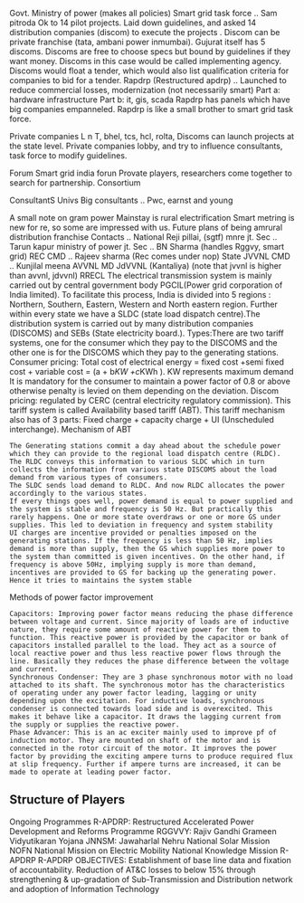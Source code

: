 Govt.
Ministry of power (makes  all policies)
Smart grid task force .. Sam pitroda
Ok to 14 pilot projects. Laid down guidelines, and asked 14 distribution companies (discom) to execute the projects . Discom can be private franchise (tata, ambani power inmumbai). Gujurat itself has 5 discoms. Discoms are free to choose specs but bound by guidelines if they want money. Discoms in this case would be called implementing agency. Discoms would float a tender, which would also list qualification criteria for companies to bid for a tender.
Rapdrp (Restructured apdrp) .. Launched to reduce commercial losses, modernization (not necessarily smart)
Part a: hardware infrastructure
Part b: it, gis, scada
Rapdrp has panels which have big companies empanneled. Rapdrp is like a small brother to smart grid task force.
 
Private companies
L n T, bhel, tcs, hcl, rolta,
Discoms can launch projects at the state level.
Private companies lobby, and try to influence consultants,  task force to modify guidelines.
 
Forum
Smart grid india forun
Provate players, researchers come together to search for partnership. Consortium  
 
ConsultantS
Univs
Big consultants .. Pwc, earnst and young
 
 
 
 
 
A small note on gram power
Mainstay is rural electrification
Smart metring is new for re, so some are impressed with us.
Future plans of being amrural distribution franchise
Contacts .. 
National
Reji pillai, (sgtf)
mnre jt. Sec .. Tarun kapur
ministry of power jt. Sec .. BN Sharma (handles Rggvy, smart grid)
REC CMD .. Rajeev sharma (Rec comes under nop)
State
JVVNL CMD .. Kunjilal meena
AVVNL MD
JdVVNL (Kantaliya)
 (note that jvvnl is higher than avvnl, jdvvnl)
RRECL 
The electrical transmission system is mainly carried out by central government body PGCIL(Power grid corporation of India limited).
To facilitate this process, India is divided into 5 regions : Northern, Southern, Eastern, Western and North eastern region. Further within every state we have a SLDC (state load dispatch centre).The distribution system is carried out by many distribution companies (DISCOMS) and SEBs (State electricity board.).
Types:There are two tariff systems, one for the consumer which they pay to the DISCOMS and the other one is for the DISCOMS which they pay to the generating stations.
Consumer pricing: Total cost of electrical energy = fixed cost +semi fixed cost + variable cost = (a + b*KW +c*KWh ). KW represents maximum demand
It is mandatory for the consumer to maintain a power factor of 0.8 or above otherwise penalty is levied on them depending on the deviation. 
Discom pricing: regulated by CERC (central electricity regulatory commission). This tariff system is called Availability based tariff (ABT).
This tariff mechanism also has of 3 parts: Fixed charge + capacity charge + UI (Unscheduled interchange). 
Mechanism of ABT

    The Generating stations commit a day ahead about the schedule power which they can provide to the regional load dispatch centre (RLDC).
    The RLDC conveys this information to various SLDC which in turn collects the information from various state DISCOMS about the load demand from various types of consumers.
    The SLDC sends load demand to RLDC. And now RLDC allocates the power accordingly to the various states.
    If every things goes well, power demand is equal to power supplied and the system is stable and frequency is 50 Hz. But practically this rarely happens. One or more state overdraws or one or more GS under supplies. This led to deviation in frequency and system stability  
    UI charges are incentive provided or penalties imposed on the generating stations. If the frequency is less than 50 Hz, implies demand is more than supply, then the GS which supplies more power to the system than committed is given incentives. On the other hand, if frequency is above 50Hz, implying supply is more than demand, incentives are provided to GS for backing up the generating power. Hence it tries to maintains the system stable

Methods of power factor improvement

    Capacitors: Improving power factor means reducing the phase difference between voltage and current. Since majority of loads are of inductive nature, they require some amount of reactive power for them to function. This reactive power is provided by the capacitor or bank of capacitors installed parallel to the load. They act as a source of local reactive power and thus less reactive power flows through the line. Basically they reduces the phase difference between the voltage and current.
    Synchronous Condenser: They are 3 phase synchronous motor with no load attached to its shaft. The synchronous motor has the characteristics of operating under any power factor leading, lagging or unity depending upon the excitation. For inductive loads, synchronous condenser is connected towards load side and is overexcited. This makes it behave like a capacitor. It draws the lagging current from the supply or supplies the reactive power.
    Phase Advancer: This is an ac exciter mainly used to improve pf of induction motor. They are mounted on shaft of the motor and is connected in the rotor circuit of the motor. It improves the power factor by providing the exciting ampere turns to produce required flux at slip frequency. Further if ampere turns are increased, it can be made to operate at leading power factor.  

## Structure of Players

Ongoing Programmes
R-APDRP: Restructured Accelerated Power Development and Reforms Programme
RGGVVY: Rajiv Gandhi Grameen Vidyutikaran Yojana
JNNSM: Jawaharlal Nehru National Solar Mission
NOFN
National Mission on Electric Mobility
National Knowledge Mission 
R-APDRP
R-APDRP OBJECTIVES:
Establishment of base line data and fixation of accountability.
Reduction of AT&C losses to below 15% through strengthening & up-gradation of Sub-Transmission and Distribution network and adoption of Information Technology 